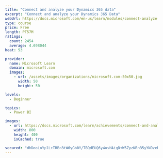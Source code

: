 ```yaml
---
title: "Connect and analyze your Dynamics 365 data​"
excerpt: "Connect and analyze your Dynamics 365 Data​"
webUrl: https://docs.microsoft.com/en-us/learn/modules/connect-analyze-dynamics-365-data/
type: course
price: Free
length: PT57M
ratings:
  count: 2454
  average: 4.698044
heat: 53

provider:
  name: Microsoft Learn
  domain: microsoft.com
  images:
    - url: /assets/images/organizations/microsoft.com-50x50.jpg
      width: 50
      height: 50

levels:
  - Beginner

topics:
  - Power BI

images:
  - url: https://docs.microsoft.com/learn/achievements/connect-and-analyze-your-microsoft-dynamics-365-data-social.png
    width: 800
    height: 400
    isCached: true

secured: "dhDooLoYplLcTRBn3tW6yGb0Y/TBQdEUQ6y4usHAigD+W5ZyzKRn35yYNDzeR63UeFI+yOE12GTRUFPxbw5oRj1QY2cs4s1nFwn0Eg5XpX0Re9eXgVZ6tWtEaMTmJMPqJJzskg12A7WgmI0L7/SlXGyRCcpotwocjxdvNCTlS+otvEyIb4rcf8xOOc9UcZ/ekSqUM79UNW3K41I7ps3Yh1CEjWYv+4fgy4olRjvmNmJxIxJsJEUuWwp5xjW3zaTah8oc47en4wMKcTOlnuKhNcW3k2Yb4P1/ORiLMmEzbA9MMZ4tvuy5daeUdfvM0nWgvreGalCEtzNS06szcEAiGfJM2pUje7CcJyek04Qbc3GEUvohNhRc3tOxwmR6x9TpL79Sor8C7zmhpED9M0fae8SZHW1J/M1kIrAh8L+SIG8=;+USZMAg87f5WHMoG3nEUKw=="
---
```


